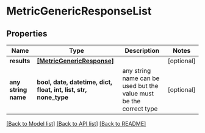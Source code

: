 # MetricGenericResponseList


## Properties
Name | Type | Description | Notes
------------ | ------------- | ------------- | -------------
**results** | [**[MetricGenericResponse]**](MetricGenericResponse.md) |  | [optional] 
**any string name** | **bool, date, datetime, dict, float, int, list, str, none_type** | any string name can be used but the value must be the correct type | [optional]

[[Back to Model list]](../README.md#documentation-for-models) [[Back to API list]](../README.md#documentation-for-api-endpoints) [[Back to README]](../README.md)


